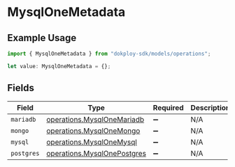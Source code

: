 # MysqlOneMetadata

## Example Usage

```typescript
import { MysqlOneMetadata } from "dokploy-sdk/models/operations";

let value: MysqlOneMetadata = {};
```

## Fields

| Field                                                                      | Type                                                                       | Required                                                                   | Description                                                                |
| -------------------------------------------------------------------------- | -------------------------------------------------------------------------- | -------------------------------------------------------------------------- | -------------------------------------------------------------------------- |
| `mariadb`                                                                  | [operations.MysqlOneMariadb](../../models/operations/mysqlonemariadb.md)   | :heavy_minus_sign:                                                         | N/A                                                                        |
| `mongo`                                                                    | [operations.MysqlOneMongo](../../models/operations/mysqlonemongo.md)       | :heavy_minus_sign:                                                         | N/A                                                                        |
| `mysql`                                                                    | [operations.MysqlOneMysql](../../models/operations/mysqlonemysql.md)       | :heavy_minus_sign:                                                         | N/A                                                                        |
| `postgres`                                                                 | [operations.MysqlOnePostgres](../../models/operations/mysqlonepostgres.md) | :heavy_minus_sign:                                                         | N/A                                                                        |